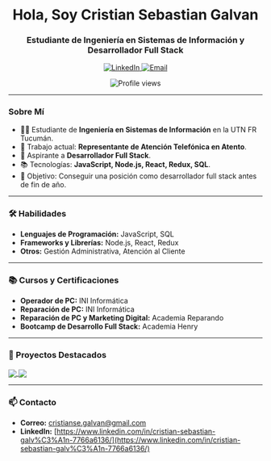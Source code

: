 <h1 align="center">Hola, Soy Cristian Sebastian Galvan</h1>
<h3 align="center">Estudiante de Ingeniería en Sistemas de Información y Desarrollador Full Stack</h3>

<p align="center">
  <a href="https://www.linkedin.com/in/cristian-sebastian-galv%C3%A1n-7766a6136/">
    <img src="https://img.shields.io/badge/LinkedIn-0077B5?style=for-the-badge&logo=linkedin&logoColor=white" alt="LinkedIn">
  </a>
  <a href="mailto:cristianse.galvan@gmail.com">
    <img src="https://img.shields.io/badge/Email-D14836?style=for-the-badge&logo=gmail&logoColor=white" alt="Email">
  </a>
</p>

<p align="center">
  <img src="https://komarev.com/ghpvc/?username=tu-usuario&style=flat-square&color=blue" alt="Profile views">
</p>

---

### Sobre Mí

- 👨‍🎓 Estudiante de **Ingeniería en Sistemas de Información** en la UTN FR Tucumán.
- 💼 Trabajo actual: **Representante de Atención Telefónica en Atento**.
- 🚀 Aspirante a **Desarrollador Full Stack**.
- 📚 Tecnologías: **JavaScript, Node.js, React, Redux, SQL**.
- 🌟 Objetivo: Conseguir una posición como desarrollador full stack antes de fin de año.

---

### 🛠️ Habilidades

- **Lenguajes de Programación:** JavaScript, SQL
- **Frameworks y Librerías:** Node.js, React, Redux
- **Otros:** Gestión Administrativa, Atención al Cliente

---

### 📚 Cursos y Certificaciones

- **Operador de PC:** INI Informática
- **Reparación de PC:** INI Informática
- **Reparación de PC y Marketing Digital:** Academia Reparando
- **Bootcamp de Desarrollo Full Stack:** Academia Henry

---

### 🌟 Proyectos Destacados

<a href="https://github.com/CristianG5/PI-HENRY">
  <img align="center" src="https://github-readme-stats.vercel.app/api/pin/?username=CristianG5&repo=PI-HENRY&theme=radical" />
</a>

<a href="https://github.com/jerickgm89/ecommerce_backend">
  <img align="center" src="https://github-readme-stats.vercel.app/api/pin/?username=jerickgm89&repo=ecommerce_backend&theme=radical" />
</a>


---

### 📫 Contacto

- **Correo:** [cristianse.galvan@gmail.com](mailto:cristianse.galvan@gmail.com)
- **LinkedIn:** [https://www.linkedin.com/in/cristian-sebastian-galv%C3%A1n-7766a6136/](https://www.linkedin.com/in/cristian-sebastian-galv%C3%A1n-7766a6136/)


